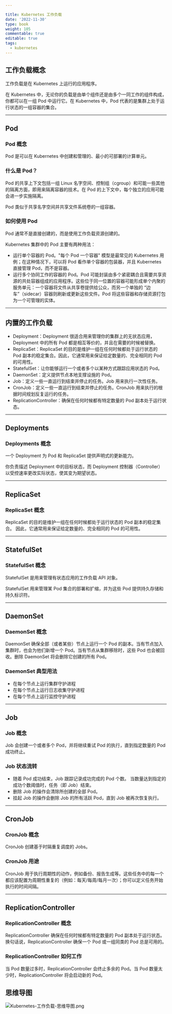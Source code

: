 ```yaml
---

title: Kubernetes 工作负载
date: '2022-11-30'
type: book
weight: 105
commentable: true
editable: true
tags:
  - kubernetes
---
```



## 工作负载概念

工作负载是在 Kubernetes 上运行的应用程序。

在 Kubernetes 中，无论你的负载是由单个组件还是由多个一同工作的组件构成，你都可以在一组 Pod 中运行它。在 Kubernetes 中，Pod 代表的是集群上处于运行状态的一组容器的集合。

---

## Pod

### Pod 概念

Pod 是可以在 Kubernetes 中创建和管理的、最小的可部署的计算单元。

### 什么是 Pod？

Pod 的共享上下文包括一组 Linux 名字空间、控制组（cgroup）和可能一些其他的隔离方面，即用来隔离容器的技术。在 Pod 的上下文中，每个独立的应用可能会进一步实施隔离。

Pod 类似于共享名字空间并共享文件系统卷的一组容器。

### 如何使用 Pod

Pod 通常不是直接创建的，而是使用工作负载资源创建的。

Kubernetes 集群中的 Pod 主要有两种用法：

- 运行单个容器的 Pod。"每个 Pod 一个容器" 模型是最常见的 Kubernetes 用例；在这种情况下，可以将 Pod 看作单个容器的包装器，并且 Kubernetes 直接管理 Pod，而不是容器。
- 运行多个协同工作的容器的 Pod。Pod 可能封装由多个紧密耦合且需要共享资源的共处容器组成的应用程序。这些位于同一位置的容器可能形成单个内聚的服务单元：一个容器将文件从共享卷提供给公众，而另一个单独的 “边车”（sidecar）容器则刷新或更新这些文件。Pod 将这些容器和存储资源打包为一个可管理的实体。

---

## 内置的工作负载

- Deployment：Deployment 很适合用来管理你的集群上的无状态应用，Deployment 中的所有 Pod 都是相互等价的，并且在需要的时候被替换。
- ReplicaSet：ReplicaSet 的目的是维护一组在任何时候都处于运行状态的 Pod 副本的稳定集合。因此，它通常用来保证给定数量的、完全相同的 Pod 的可用性。
- StatefulSet：让你能够运行一个或者多个以某种方式跟踪应用状态的 Pod。
- DaemonSet：定义提供节点本地支撑设施的 Pod。
- Job：定义一些一直运行到结束并停止的任务。Job 用来执行一次性任务。
- CronJob：定义一些一直运行到结束并停止的任务。CronJob 用来执行的根据时间规划反复运行的任务。
- ReplicationController：确保在任何时候都有特定数量的 Pod 副本处于运行状态。

---

## Deployments

### Deployments 概念

一个 Deployment 为 Pod 和 ReplicaSet 提供声明式的更新能力。

你负责描述 Deployment 中的目标状态，而 Deployment 控制器（Controller）以受控速率更改实际状态，使其变为期望状态。

---

## ReplicaSet

### ReplicaSet 概念

ReplicaSet 的目的是维护一组在任何时候都处于运行状态的 Pod 副本的稳定集合。 因此，它通常用来保证给定数量的、完全相同的 Pod 的可用性。

---

## StatefulSet

### StatefulSet 概念

StatefulSet 是用来管理有状态应用的工作负载 API 对象。

StatefulSet 用来管理某 Pod 集合的部署和扩缩，并为这些 Pod 提供持久存储和持久标识符。

---

## DaemonSet

### DaemonSet 概念

DaemonSet 确保全部（或者某些）节点上运行一个 Pod 的副本。当有节点加入集群时，也会为他们新增一个 Pod。当有节点从集群移除时，这些 Pod 也会被回收。删除 DaemonSet 将会删除它创建的所有 Pod。

### DaemonSet 典型用法

- 在每个节点上运行集群守护进程
- 在每个节点上运行日志收集守护进程
- 在每个节点上运行监控守护进程

---

## Job

### Job 概念

Job 会创建一个或者多个 Pod，并将继续重试 Pod 的执行，直到指定数量的 Pod 成功终止。

### Job 状态流转

- 随着 Pod 成功结束，Job 跟踪记录成功完成的 Pod 个数。 当数量达到指定的成功个数阈值时，任务（即 Job）结束。
- 删除 Job 的操作会清除所创建的全部 Pod。
- 挂起 Job 的操作会删除 Job 的所有活跃 Pod，直到 Job 被再次恢复执行。

---

## CronJob

### CronJob 概念

CronJob 创建基于时隔重复调度的 Jobs。

### CronJob 用途

CronJob 用于执行周期性的动作，例如备份、报告生成等。这些任务中的每一个都应该配置为周期性重复的（例如：每天/每周/每月一次）；你可以定义任务开始执行的时间间隔。

---

## ReplicationController

### ReplicationController 概念

ReplicationController 确保在任何时候都有特定数量的 Pod 副本处于运行状态。换句话说，ReplicationController 确保一个 Pod 或一组同类的 Pod 总是可用的。

### ReplicationController 如何工作

当 Pod 数量过多时，ReplicationController 会终止多余的 Pod。当 Pod 数量太少时，ReplicationController 将会启动新的 Pod。

## 思维导图

![Kubernetes-工作负载-思维导图.png](https://cnymw.github.io/GolangStudy/docs/Kubernetes-工作负载/Kubernetes-工作负载-思维导图.png)
